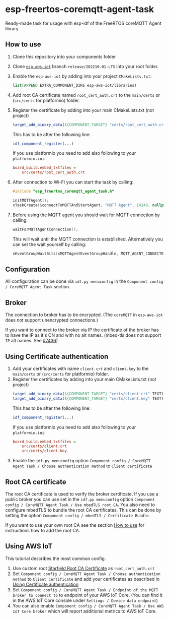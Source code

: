 # esp-freertos-coremqtt-agent-task

Ready-made task for usage with esp-idf of the FreeRTOS coreMQTT Agent library

## How to use

1. Clone this repository into your components folder
2. Clone [`esp-aws-iot`](https://github.com/espressif/esp-aws-iot) branch `release/202210.01-LTS` into your root folder.
3. Enable the `esp-aws-iot` by adding into your project `CMakeLists.txt`:
    ```cmake
    list(APPEND EXTRA_COMPONENT_DIRS esp-aws-iot/libraries)
    ```
4. Add root CA certificate named `root_cert_auth.crt` to the `main/certs` or (`src/certs` for platformio) folder.
5. Register the certificate by adding into your main CMakeLists.txt (not project)
    ```cmake
    target_add_binary_data(${COMPONENT_TARGET} "certs/root_cert_auth.crt" TEXT)
    ```
   This has to be after the following line:
    ```cmake
    idf_component_register(...)
    ```
   If you use platformio you need to add also following to your `platformio.ini`:
    ```ini
    board_build.embed_txtfiles =
        src/certs/root_cert_auth.crt
    ```
6. After connection to Wi-Fi you can start the task by calling:
    ```c
    #include "esp_freertos_coremqtt_agent_task.h"   

    initMQTTAgent();
    xTaskCreate(&connectToMQTTAndStartAgent, "MQTT Agent", 10240, nullptr, 5, nullptr);
    ```

7. Before using the MQTT agent you should wait for MQTT connection by calling:
    ```c
    waitForMQTTAgentConnection();
    ```
   This will wait until the MQTT connection is established.
   Alternatively you can set the wait yourself by calling:
    ```c
    xEventGroupWaitBits(xMQTTAgentEventGroupHandle, MQTT_AGENT_CONNECTED_FLAG, false, true, portMAX_DELAY);
    ```

## Configuration

All configuration can be done via `idf.py menuconfig` in the `Component config / CoreMQTT Agent Task` section.

## Broker

The connection to broker has to be encrypted. (The `coreMQTT` in `esp-aws-iot` does not support unencrypted
connections.)

If you want to connect to the broker via IP the certificate of the broker has to have the IP as it's CN and with no alt
names. (mbed-tls does not support `IP` alt names. See [#7436](https://github.com/Mbed-TLS/mbedtls/pull/7436))

## Using Certificate authentication

1. Add your certificates with name `client.crt` and `client.key` to the `main/certs` or (`src/certs` for platformio) folder.
2. Register the certificates by adding into your main CMakeLists.txt (not project)
    ```cmake
    target_add_binary_data(${COMPONENT_TARGET} "certs/client.crt" TEXT)
    target_add_binary_data(${COMPONENT_TARGET} "certs/client.key" TEXT)
    ```
   This has to be after the following line:
    ```cmake
    idf_component_register(...)
    ```
   If you use platformio you need to add also following to your `platformio.ini`:
    ```ini
    board_build.embed_txtfiles =
        src/certs/client.crt
        src/certs/client.key
    ```
3. Enable the `idf.py menuconfig` option `Component config / CoreMQTT Agent Task / Choose authentication method` to
   `Client certificate`

## Root CA certificate

The root CA certificate is used to verify the broker certificate. If you use a public broker you can use set in the
`idf.py menuconfig` option `Component config / CoreMQTT Agent Task / Use mbedTLS root CA`. You also need to configure
mbedTLS to bundle the root CA certificates. This can be done by setting the option `Component config / mbedTLS / Certificate Bundle`.

If you want to use your own root CA see the section [How to use](#how-to-use) for instructions how to add the root CA.

## Using AWS IoT

This tutorial describes the most common config.

1. Use custom root [Starfield Root CA Certificate](https://www.amazontrust.com/repository/SFSRootCAG2.pem) as `root_cert_auth.crt`
2. Set `Component config / CoreMQTT Agent Task / Choose authentication method` to `Client certificate`
   and add your certificates as described in [Using Certificate authentication](#using-certificate-authentication)
3. Set `Component config / CoreMQTT Agent Task / Endpoint of the MQTT broker to connect to` to endpoint of your AWS IoT Core.
   (You can find it in the AWS IoT Core console under `Settings / Device data endpoint`)
4. You can also enable `Component config / CoreMQTT Agent Task / Use AWS IoT Core broker` which will report additional
   metrics to AWS IoT Core.